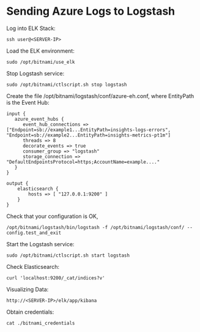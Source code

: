# Sending Azure Logs to Logstash

Log into ELK Stack:
```
ssh user@<SERVER-IP>
```


Load the ELK environment:
```
sudo /opt/bitnami/use_elk
```


Stop Logstash service:
```
sudo /opt/bitnami/ctlscript.sh stop logstash
```


Create the file /opt/bitnami/logstash/conf/azure-eh.conf, where EntityPath is the Event Hub:
```
input {
   azure_event_hubs {
      event_hub_connections => ["Endpoint=sb://example1...EntityPath=insights-logs-errors", "Endpoint=sb://example2...EntityPath=insights-metrics-pt1m"]
      threads => 8
      decorate_events => true
      consumer_group => "logstash"
      storage_connection => "DefaultEndpointsProtocol=https;AccountName=example...."
   }
}

output {
    elasticsearch {
        hosts => [ "127.0.0.1:9200" ]
    }
}
```


Check that your configuration is OK, 
```
/opt/bitnami/logstash/bin/logstash -f /opt/bitnami/logstash/conf/ --config.test_and_exit
```


Start the Logstash service:
```
sudo /opt/bitnami/ctlscript.sh start logstash
```


Check Elasticsearch:
```
curl 'localhost:9200/_cat/indices?v'
```


Visualizing Data:
```
http://<SERVER-IP>/elk/app/kibana
```


Obtain credentials:
```
cat ./bitnami_credentials
```
